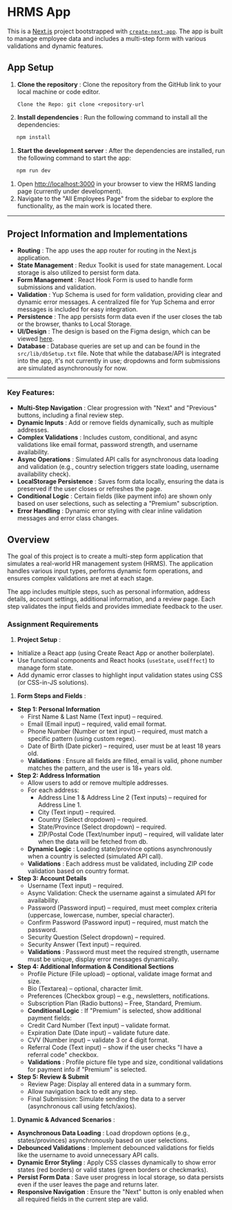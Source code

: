 # HRMS App

This is a [Next.js](https://nextjs.org/) project bootstrapped with [`create-next-app`](https://nextjs.org/docs/app/api-reference/cli/create-next-app). The app is built to manage employee data and includes a multi-step form with various validations and dynamic features.

## App Setup

1. **Clone the repository** : Clone the repository from the GitHub link to your local machine or code editor.

   `Clone the Repo: git clone <repository-url`
2. **Install dependencies** : Run the following command to install all the dependencies:

```bash
   npm install
```

1. **Start the development server** : After the dependencies are installed, run the following command to start the app:

```bash
   npm run dev
```

1. Open [http://localhost:3000](http://localhost:3000/) in your browser to view the HRMS landing page (currently under development).
2. Navigate to the "All Employees Page" from the sidebar to explore the functionality, as the main work is located there.

---

## Project Information and Implementations

* **Routing** : The app uses the app router for routing in the Next.js application.
* **State Management** : Redux Toolkit is used for state management. Local storage is also utilized to persist form data.
* **Form Management** : React Hook Form is used to handle form submissions and validation.
* **Validation** : Yup Schema is used for form validation, providing clear and dynamic error messages. A centralized file for Yup Schema and error messages is included for easy integration.
* **Persistence** : The app persists form data even if the user closes the tab or the browser, thanks to Local Storage.
* **UI/Design** : The design is based on the Figma design, which can be viewed [here](https://www.figma.com/design/njhjnm2OCZ5NtMJh6Due8x/HR-Management-Admin---UI-Kit-(Community)?node-id=113-7674&p=f&t=rFQVNUOkDuWNwqfg-0).
* **Database** : Database queries are set up and can be found in the `src/lib/dbSetup.txt` file. Note that while the database/API is integrated into the app, it's not currently in use; dropdowns and form submissions are simulated asynchronously for now.

---

### Key Features:

* **Multi-Step Navigation** : Clear progression with "Next" and "Previous" buttons, including a final review step.
* **Dynamic Inputs** : Add or remove fields dynamically, such as multiple addresses.
* **Complex Validations** : Includes custom, conditional, and async validations like email format, password strength, and username availability.
* **Async Operations** : Simulated API calls for asynchronous data loading and validation (e.g., country selection triggers state loading, username availability check).
* **LocalStorage Persistence** : Saves form data locally, ensuring the data is preserved if the user closes or refreshes the page.
* **Conditional Logic** : Certain fields (like payment info) are shown only based on user selections, such as selecting a "Premium" subscription.
* **Error Handling** : Dynamic error styling with clear inline validation messages and error class changes.

## Overview

The goal of this project is to create a multi-step form application that simulates a real-world HR management system (HRMS). The application handles various input types, performs dynamic form operations, and ensures complex validations are met at each stage.

The app includes multiple steps, such as personal information, address details, account settings, additional information, and a review page. Each step validates the input fields and provides immediate feedback to the user.

### Assignment Requirements

1. **Project Setup** :

* Initialize a React app (using Create React App or another boilerplate).
* Use functional components and React hooks (`useState`, `useEffect`) to manage form state.
* Add dynamic error classes to highlight input validation states using CSS (or CSS-in-JS solutions).

1. **Form Steps and Fields** :

* **Step 1: Personal Information**
  * First Name & Last Name (Text input) – required.
  * Email (Email input) – required, valid email format.
  * Phone Number (Number or text input) – required, must match a specific pattern (using custom regex).
  * Date of Birth (Date picker) – required, user must be at least 18 years old.
  * **Validations** : Ensure all fields are filled, email is valid, phone number matches the pattern, and the user is 18+ years old.
* **Step 2: Address Information**
  * Allow users to add or remove multiple addresses.
  * For each address:
    * Address Line 1 & Address Line 2 (Text inputs) – required for Address Line 1.
    * City (Text input) – required.
    * Country (Select dropdown) – required.
    * State/Province (Select dropdown) – required.
    * ZIP/Postal Code (Text/number input) – required, will validate later when the data will be fetched from db.
  * **Dynamic Logic** : Loading state/province options asynchronously when a country is selected (simulated API call).
  * **Validations** : Each address must be validated, including ZIP code validation based on country format.
* **Step 3: Account Details**
  * Username (Text input) – required.
  * Async Validation: Check the username against a simulated API for availability.
  * Password (Password input) – required, must meet complex criteria (uppercase, lowercase, number, special character).
  * Confirm Password (Password input) – required, must match the password.
  * Security Question (Select dropdown) – required.
  * Security Answer (Text input) – required.
  * **Validations** : Password must meet the required strength, username must be unique, display error messages dynamically.
* **Step 4: Additional Information & Conditional Sections**
  * Profile Picture (File upload) – optional, validate image format and size.
  * Bio (Textarea) – optional, character limit.
  * Preferences (Checkbox group) – e.g., newsletters, notifications.
  * Subscription Plan (Radio buttons) – Free, Standard, Premium.
  * **Conditional Logic** : If "Premium" is selected, show additional payment fields:
  * Credit Card Number (Text input) – validate format.
  * Expiration Date (Date input) – validate future date.
  * CVV (Number input) – validate 3 or 4 digit format.
  * Referral Code (Text input) – show if the user checks "I have a referral code" checkbox.
  * **Validations** : Profile picture file type and size, conditional validations for payment info if "Premium" is selected.
* **Step 5: Review & Submit**
  * Review Page: Display all entered data in a summary form.
  * Allow navigation back to edit any step.
  * Final Submission: Simulate sending the data to a server (asynchronous call using fetch/axios).

1. **Dynamic & Advanced Scenarios** :

* **Asynchronous Data Loading** : Load dropdown options (e.g., states/provinces) asynchronously based on user selections.
* **Debounced Validations** : Implement debounced validations for fields like the username to avoid unnecessary API calls.
* **Dynamic Error Styling** : Apply CSS classes dynamically to show error states (red borders) or valid states (green borders or checkmarks).
* **Persist Form Data** : Save user progress in local storage, so data persists even if the user leaves the page and returns later.
* **Responsive Navigation** : Ensure the "Next" button is only enabled when all required fields in the current step are valid.

